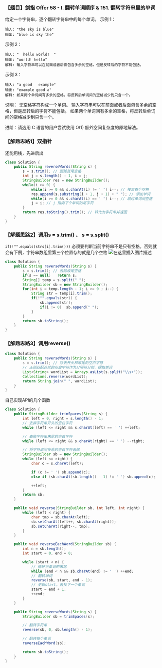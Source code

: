 ### 【题目】[剑指 Offer 58 - I. 翻转单词顺序](https://leetcode-cn.com/problems/fan-zhuan-dan-ci-shun-xu-lcof/) & [151. 翻转字符串里的单词](https://leetcode-cn.com/problems/reverse-words-in-a-string/)
给定一个字符串，逐个翻转字符串中的每个单词。
示例 1：

	输入: "the sky is blue"
	输出: "blue is sky the"
示例 2：

	输入: "  hello world!  "
	输出: "world! hello"
	解释: 输入字符串可以在前面或者后面包含多余的空格，但是反转后的字符不能包括。
示例 3：

	输入: "a good   example"
	输出: "example good a"
	解释: 如果两个单词间有多余的空格，将反转后单词间的空格减少到只含一个。


说明：
无空格字符构成一个单词。
输入字符串可以在前面或者后面包含多余的空格，但是反转后的字符不能包括。
如果两个单词间有多余的空格，将反转后单词间的空格减少到只含一个。


进阶：请选用 C 语言的用户尝试使用 O(1) 额外空间复杂度的原地解法。

### 【解题思路1】双指针
还能用栈，先进后出
```java
class Solution {
    public String reverseWords(String s) {
        s = s.trim(); // 删除首尾空格
        int j = s.length() - 1, i = j;
        StringBuilder res = new StringBuilder();
        while(i >= 0) {
            while(i >= 0 && s.charAt(i) != ' ') i--; // 搜索首个空格
            res.append(s.substring(i + 1, j + 1) + " "); // 添加单词
            while(i >= 0 && s.charAt(i) == ' ') i--; // 跳过单词间空格
            j = i; // j 指向下个单词的尾字符
        }
        return res.toString().trim(); // 转化为字符串并返回
    }
}
```
### 【解题思路2】调用s = s.trim() 、 s = s.split()
`if(!"".equals(strs[i].trim()))`  必须要判断当前字符串不是只有空格，否则就会有下例，字符串数组里第三个位置存的就是几个空格
![在这里插入图片描述](https://img-blog.csdnimg.cn/20200410141310808.png)
```java
class Solution {
    public String reverseWords(String s) {
        s = s.trim(); // 去除收尾空格
        if(s == null)   return s;
        String[] temp = s.split(" ");
        StringBuilder sb = new StringBuilder();
        for(int i = temp.length - 1; i >= 0 ; i--) {
            String str = temp[i].trim();
            if(!"".equals(str)) {
                sb.append(str);
                if(i != 0)  sb.append(" ");
            }
        }
        return sb.toString();
    }
}
```
### 【解题思路3】调用reverse()
```java
class Solution {
    public String reverseWords(String s) {
        s = s.trim(); // 除去开头和末尾的空白字符
        // 正则匹配连续的空白字符作为分隔符分割，提取单词
        List<String> wordList = Arrays.asList(s.split("\\s+"));
        Collections.reverse(wordList);
        return String.join(" ", wordList);
    }
}
```
自己实现API的几个函数
```java
class Solution {
    public StringBuilder trimSpaces(String s) {
        int left = 0, right = s.length() - 1;
        // 去掉字符串开头的空白字符
        while (left <= right && s.charAt(left) == ' ') ++left;

        // 去掉字符串末尾的空白字符
        while (left <= right && s.charAt(right) == ' ') --right;

        // 将字符串间多余的空白字符去除
        StringBuilder sb = new StringBuilder();
        while (left <= right) {
            char c = s.charAt(left);

            if (c != ' ') sb.append(c);
            else if (sb.charAt(sb.length() - 1) != ' ') sb.append(c);

            ++left;
        }
        return sb;
    }

    public void reverse(StringBuilder sb, int left, int right) {
        while (left < right) {
            char tmp = sb.charAt(left);
            sb.setCharAt(left++, sb.charAt(right));
            sb.setCharAt(right--, tmp);
        }
    }

    public void reverseEachWord(StringBuilder sb) {
        int n = sb.length();
        int start = 0, end = 0;

        while (start < n) {
            // 循环至单词的末尾
            while (end < n && sb.charAt(end) != ' ') ++end;
            // 翻转单词
            reverse(sb, start, end - 1);
            // 更新start，去找下一个单词
            start = end + 1;
            ++end;
        }
    }

    public String reverseWords(String s) {
        StringBuilder sb = trimSpaces(s);

        // 翻转字符串
        reverse(sb, 0, sb.length() - 1);

        // 翻转每个单词
        reverseEachWord(sb);

        return sb.toString();
    }
}
```